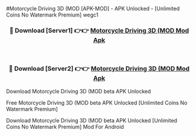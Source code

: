 #Motorcycle Driving 3D (MOD [APK-MOD] - APK Unlocked - [Unlimited Coins No Watermark Premium] wegc1



<div align="center">

<h3>🔴 Download [Server1] 👉👉 <a href="https://momento.my/?title=Motorcycle_Driving_3D_(MOD">Motorcycle Driving 3D (MOD Mod Apk</a></h3><br>

<h3>🔴 Download [Server2] 👉👉 <a href="https://momento.my/?title=Motorcycle_Driving_3D_(MOD">Motorcycle Driving 3D (MOD Mod Apk</a></h3>
</div>



Download Motorcycle Driving 3D (MOD beta APK Unlocked

Free Motorcycle Driving 3D (MOD beta APK Unlocked [Unlimited Coins No Watermark Premium]

Download Motorcycle Driving 3D (MOD beta APK Unlocked [Unlimited Coins No Watermark Premium] Mod For Android
